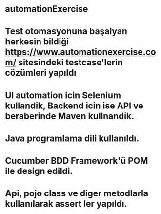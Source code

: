 # automationExercise
# Test otomasyonuna başalyan herkesin bildiği https://www.automationexercise.com/ sitesindeki testcase'lerin cözümleri yapıldı
# UI automation icin Selenium kullandik, Backend icin ise API  ve beraberinde Maven kullnandik.
# Java programlama dili kullanıldı.
# Cucumber BDD  Framework'ü POM ile design edildi.
# Api, pojo class ve diger metodlarla kullanılarak assert ler yapıldı.
